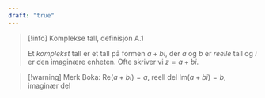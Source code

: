```yaml
---
draft: "true"
---
```


> [!info] Komplekse tall, definisjon A.1 
>  
>  Et *komplekst* tall er et tall på formen
>  $a+bi$,
>  der $a$ og $b$ er *reelle* tall og $i$ er den imaginære enheten.
>  Ofte skriver vi $z = a+bi$.


> [!warning] Merk 
> Boka: 
> $\text{Re}(a+bi) = a$, reell del
> $\text{Im}(a+bi)=b$, imaginær del
> 
